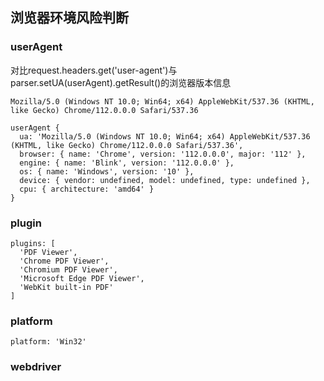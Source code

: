 ## 浏览器环境风险判断

### userAgent

对比request.headers.get('user-agent')与parser.setUA(userAgent).getResult()的浏览器版本信息

```
Mozilla/5.0 (Windows NT 10.0; Win64; x64) AppleWebKit/537.36 (KHTML, like Gecko) Chrome/112.0.0.0 Safari/537.36
```

```
userAgent {
  ua: 'Mozilla/5.0 (Windows NT 10.0; Win64; x64) AppleWebKit/537.36 (KHTML, like Gecko) Chrome/112.0.0.0 Safari/537.36',
  browser: { name: 'Chrome', version: '112.0.0.0', major: '112' },
  engine: { name: 'Blink', version: '112.0.0.0' },
  os: { name: 'Windows', version: '10' },
  device: { vendor: undefined, model: undefined, type: undefined },
  cpu: { architecture: 'amd64' }
}
```

### plugin

```
plugins: [
  'PDF Viewer',
  'Chrome PDF Viewer',
  'Chromium PDF Viewer',
  'Microsoft Edge PDF Viewer',
  'WebKit built-in PDF'
]
```

### platform

```
platform: 'Win32'
```

### webdriver